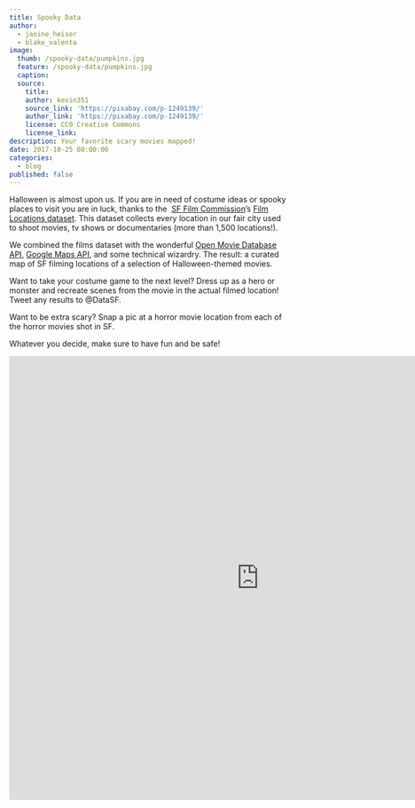 ```yaml
---
title: Spooky Data
author:
  - janine_heiser
  - blake_valenta
image:
  thumb: /spooky-data/pumpkins.jpg
  feature: /spooky-data/pumpkins.jpg
  caption:
  source:
    title:
    author: kevin351
    source_link: 'https://pixabay.com/p-1249139/'
    author_link: 'https://pixabay.com/p-1249139/'
    license: CC0 Creative Commons
    license_link:
description: Your favorite scary movies mapped!
date: 2017-10-25 00:00:00
categories:
  - blog
published: false
---
```



Halloween is almost upon us. If you are in need of costume ideas or spooky places to visit you are in luck, thanks to the&nbsp; [SF Film Commission](http://filmsf.org/)’s [Film Locations dataset](https://data.sfgov.org/Culture-and-Recreation/Film-Locations-in-San-Francisco/yitu-d5am). This dataset collects every location in our fair city used to shoot movies, tv shows or documentaries (more than 1,500 locations!).

We combined the films dataset with the wonderful [Open Movie Database API](http://www.omdbapi.com/), [Google Maps API](https://developers.google.com/maps/), and some technical wizardry. The result: a curated map of SF filming locations of a selection of Halloween-themed movies.

Want to take your costume game to the next level? Dress up as a hero or monster and recreate scenes from the movie in the actual filmed location! Tweet any results to @DataSF.

Want to be extra scary? Snap a pic at a horror movie location from each of the horror movies shot in SF.

Whatever you decide, make sure to have fun and be safe!

<embed style="width:900px;
 height: 800px;" src="http://datasf.org/SF-Halloween-Movie-Map/" />